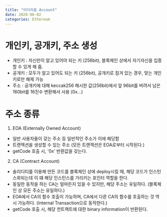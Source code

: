 ```yaml
---
title: "이더리움 Account"
date: 2020-06-02
categories: Ethereum
---
```


# 개인키, 공개키, 주소 생성
- 개인키 : 자신만이 알고 있어야 되는 키 (256bit), 블록체인 상에서 자기자신을 입증할 수 있게 해 줌.
- 공개키 : 모두가 알고 있어도 되는 키 (256bit), 공개키로 잠겨 있는 경우, 맞는 개인키로만 해제 가능
- 주소 : 공개키에 대해 keccak256 해시한 값(256bit)에서 앞 96bit를 버려서 남은 160bit를 16진수 변환해서 사용 (0x...)

# 주소 종류
1. EOA (Externally Owned Account)
- 일반 사용자들이 갖는 주소 등 일반적인 주소가 이에 해당함
- 트랜잭션을 생성할 수 있는 주소 (모든 트랜잭션은 EOA로부터 시작된다.)
- getCode 호출 시, '0x' 반환값을 갖는다.

2. CA (Contract Account)
- 솔리디티를 이용해 만든 코드를 블록체인 상에 deploy시킬 때, 해당 코드가 인스턴스화되는데 이 떄 해당 인스턴스를 가리키는 포인터 역할을 한다.
- 동일한 동작을 하는 CA는 얼마든지 있을 수 있지만, 해당 주소는 유일하다. (블록체인 상 모든 주소는 유일하다.)
- EOA에서 CA의 함수 호출이 가능하며, CA에서 다른 CA의 함수를 호출하는 것 역시 가능하다. (Internal Transaction으로 동작한다.)
- getCode 호출 시, 해당 컨트랙트에 대한 binary information이 반환된다.
 

